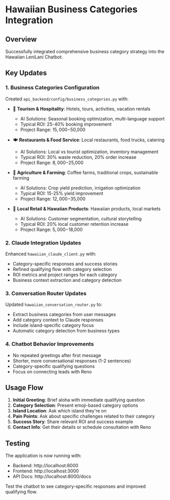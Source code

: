 # Hawaiian Business Categories Integration

## Overview
Successfully integrated comprehensive business category strategy into the Hawaiian LeniLani Chatbot.

## Key Updates

### 1. Business Categories Configuration
Created `api_backend/config/business_categories.py` with:
- 🏨 **Tourism & Hospitality**: Hotels, tours, activities, vacation rentals
  - AI Solutions: Seasonal booking optimization, multi-language support
  - Typical ROI: 25-40% booking improvement
  - Project Range: $15,000-$50,000

- 🍽️ **Restaurants & Food Service**: Local restaurants, food trucks, catering
  - AI Solutions: Local vs tourist optimization, inventory management
  - Typical ROI: 30% waste reduction, 20% order increase
  - Project Range: $8,000-$25,000

- 🌱 **Agriculture & Farming**: Coffee farms, traditional crops, sustainable farming
  - AI Solutions: Crop yield prediction, irrigation optimization
  - Typical ROI: 15-25% yield improvement
  - Project Range: $12,000-$35,000

- 🏪 **Local Retail & Hawaiian Products**: Hawaiian products, local markets
  - AI Solutions: Customer segmentation, cultural storytelling
  - Typical ROI: 20% local customer retention increase
  - Project Range: $5,000-$18,000

### 2. Claude Integration Updates
Enhanced `hawaiian_claude_client.py` with:
- Category-specific responses and success stories
- Refined qualifying flow with category selection
- ROI metrics and project ranges for each category
- Business context extraction and category detection

### 3. Conversation Router Updates
Updated `hawaiian_conversation_router.py` to:
- Extract business categories from user messages
- Add category context to Claude responses
- Include island-specific category focus
- Automatic category detection from business types

### 4. Chatbot Behavior Improvements
- No repeated greetings after first message
- Shorter, more conversational responses (1-2 sentences)
- Category-specific qualifying questions
- Focus on connecting leads with Reno

## Usage Flow

1. **Initial Greeting**: Brief aloha with immediate qualifying question
2. **Category Selection**: Present emoji-based category options
3. **Island Location**: Ask which island they're on
4. **Pain Points**: Ask about specific challenges related to their category
5. **Success Story**: Share relevant ROI and success example
6. **Contact Info**: Get their details or schedule consultation with Reno

## Testing
The application is now running with:
- Backend: http://localhost:8000
- Frontend: http://localhost:3000
- API Docs: http://localhost:8000/docs

Test the chatbot to see category-specific responses and improved qualifying flow.